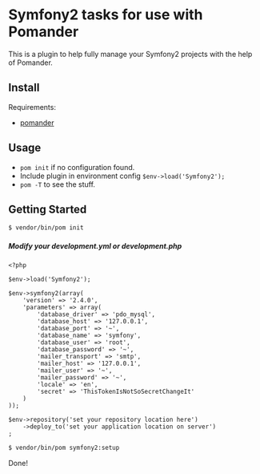 Symfony2 tasks for use with Pomander
=================================================

This is a plugin to help fully manage your Symfony2 projects
with the help of Pomander.

Install
-------

Requirements:

- [pomander](https://github.com/tamagokun/pomander)

Usage
-----

* `pom init` if no configuration found.
* Include plugin in environment config `$env->load('Symfony2');`
* `pom -T` to see the stuff.

Getting Started
---------------

```bash
$ vendor/bin/pom init
```

##### Modify your development.yml or development.php

```
<?php

$env->load('Symfony2');

$env->symfony2(array(
    'version' => '2.4.0',
    'parameters' => array(
        'database_driver' => 'pdo_mysql',
        'database_host' => '127.0.0.1',
        'database_port' => '~',
        'database_name' => 'symfony',
        'database_user' => 'root',
        'database_password' => '~',
        'mailer_transport' => 'smtp',
        'mailer_host' => '127.0.0.1',
        'mailer_user' => '~',
        'mailer_password' => '~',
        'locale' => 'en',
        'secret' => 'ThisTokenIsNotSoSecretChangeIt'
    )
));

$env->repository('set your repository location here')
    ->deploy_to('set your application location on server')
;
```

```bash
$ vendor/bin/pom symfony2:setup
```

Done!